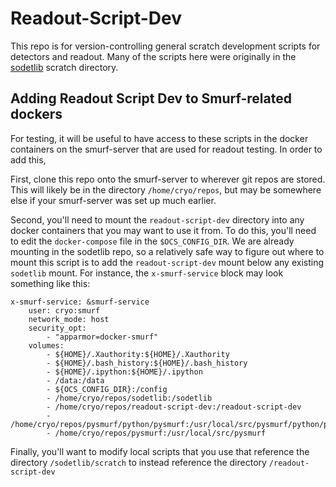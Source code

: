 # Readout-Script-Dev

This repo is for version-controlling general scratch development scripts for
detectors and readout. Many of the scripts here were originally in the
[sodetlib](https://github.com/simonsobs/sodetlib) scratch directory.

## Adding Readout Script Dev to Smurf-related dockers

For testing, it will be useful to have access to these scripts in the docker
containers on the smurf-server that are used for readout testing. In order
to add this, 

First, clone this repo onto the smurf-server to wherever git repos are stored.
This will likely be in the directory `/home/cryo/repos`, but may be somewhere
else if your smurf-server was set up much earlier.

Second, you'll need to mount the `readout-script-dev` directory into any docker
containers that you may want to use it from. To do this, you'll need to edit
the `docker-compose` file in the `$OCS_CONFIG_DIR`. We are already mounting
in the sodetlib repo, so a relatively safe way to figure out where to mount
this script is to add the `readout-script-dev` mount below any existing
`sodetlib` mount. For instance, the `x-smurf-service` block may look something
like this:
```
x-smurf-service: &smurf-service                                                     
    user: cryo:smurf                                                                
    network_mode: host                                                              
    security_opt:                                                                   
        - "apparmor=docker-smurf"                                                   
    volumes:                                                                        
        - ${HOME}/.Xauthority:${HOME}/.Xauthority                                   
        - ${HOME}/.bash_history:${HOME}/.bash_history                               
        - ${HOME}/.ipython:${HOME}/.ipython                                         
        - /data:/data                                                               
        - ${OCS_CONFIG_DIR}:/config                                                 
        - /home/cryo/repos/sodetlib:/sodetlib
        - /home/cryo/repos/readout-script-dev:/readout-script-dev                   
        - /home/cryo/repos/pysmurf/python/pysmurf:/usr/local/src/pysmurf/python/pysmurf
        - /home/cryo/repos/pysmurf:/usr/local/src/pysmurf                       
```

Finally, you'll want to modify local scripts that you use that reference the
directory `/sodetlib/scratch` to instead reference the directory
`/readout-script-dev`
